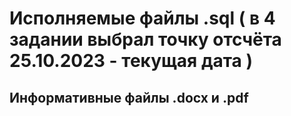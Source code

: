 # Исполняемые файлы .sql ( в 4 задании выбрал точку отсчёта 25.10.2023 - текущая дата )
## Информативные файлы .docx и .pdf
